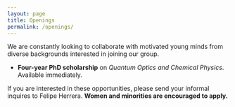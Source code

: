 ```yaml
---
layout: page
title: Openings
permalink: /openings/
---
```


We are constantly looking to collaborate with motivated young minds from diverse backgrounds interested in joining our group.  

* **Four-year PhD scholarship** on *Quantum Optics and Chemical Physics*. Available immediately.

If you are interested in these opportunities, please send your informal inquires to Felipe Herrera. **Women and minorities are encouraged to apply.**
 
